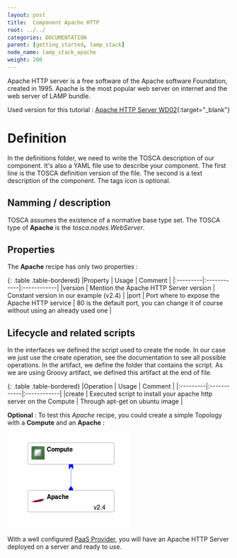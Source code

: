 ```yaml
---
layout: post
title:  Component Apache HTTP
root: ../../
categories: DOCUMENTATION
parent: [getting_started, lamp_stack]
node_name: lamp_stack_apache
weight: 200
---
```

Apache HTTP server is a free software of the Apache software Foundation, created in 1995. Apache is the most popular web server on internet and the web server of LAMP bundle.

Used version for this tutorial : [Apache HTTP Server WD02](https://github.com/alien4cloud/samples/tree/wd02/apache){:target="_blank"}

# Definition

In the definitions folder, we need to write the TOSCA description of our component. It's also a YAML file use to describe your component. The first line is the TOSCA definition version of the file. The second is a text description of the component. The tags icon is optional.

## Namming / description

<div data-gist="https://gist.github.com/OresteVisari/fadc6e7504c804922f8d.js"></div>

TOSCA assumes the existence of a normative base type set. The TOSCA type of **Apache** is the *tosca.nodes.WebServer*.

## Properties

The **Apache** recipe has only two properties :

<div data-gist="https://gist.github.com/OresteVisari/050034534980988a21e1.js"></div>

{: .table .table-bordered}
|Property  | Usage | Comment |
|:---------|:------------|:------------|
|version  | Mention the Apache HTTP Server version | Constant version in our example (v2.4) |
|port  | Port where to expose the Apache HTTP service | 80 is the default port, you can change it of course without using an already used one |

## Lifecycle and related scripts

In the interfaces we defined the script used to create the node. In our case we just use the create operation, see the documentation to see all possible operations. In the artifact, we define the folder that contains the script. As we are using Groovy artifact, we defined this artifact at the end of file.

<div data-gist="https://gist.github.com/OresteVisari/34eac7137dbcf5a60c05.js"></div>

{: .table .table-bordered}
|Operation  | Usage | Comment |
|:---------|:------------|:------------|
|create  | Executed script to install your apache http server on the Compute | Through apt-get on ubuntu image |

**Optional** : To test this *Apache* recipe, you could create a simple Topology with a **Compute** and an **Apache** :

[![Simple Apache Topology](../../images/developer_guide/small-apache-topology.png)](../../images/developer_guide/small-apache-topology.png)

With a well configured [PaaS Provider](../cloudify2_driver/index.html), you will have an Apache HTTP Server deployed on a server and ready to use.
